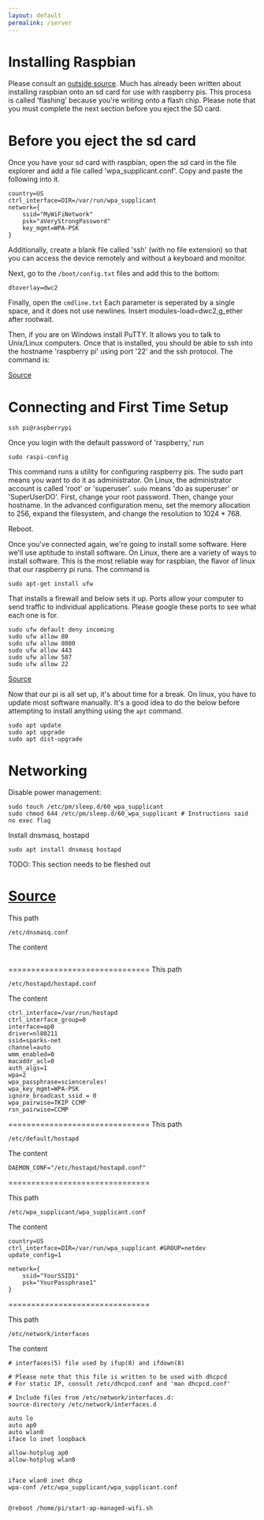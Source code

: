 ```yaml
---
layout: default
permalink: /server
---
```




# Installing Raspbian

Please consult an [outside source](https://www.raspberrypi.org/documentation/installation/installing-images/). Much has already been written about installing raspbian onto an sd card for use with raspberry pis. This process is called 'flashing' because you're writing onto a flash chip. Please note that you must complete the next section before you eject the SD card.

# Before you eject the sd card

Once you have your sd card with raspbian, open the sd card in the file explorer and add a file called 'wpa_supplicant.conf'. Copy and paste the following into it.
```
country=US
ctrl_interface=DIR=/var/run/wpa_supplicant
network={
	ssid="MyWiFiNetwork"
	psk="aVeryStrongPassword"
	key_mgmt=WPA-PSK
}
```

Additionally, create a blank file called 'ssh' (with no file extension) so that you can access the device remotely and without a keyboard and monitor.

Next, go to the ```/boot/config.txt``` files and add this to the bottom:
```
dtoverlay=dwc2
```
Finally, open the ```cmdline.txt```  Each parameter is seperated by a single space, and it does not use newlines. Insert modules-load=dwc2,g_ether after rootwait.

Then, if you are on Windows install PuTTY. It allows you to talk to Unix/Linux computers. Once that is installed, you should be able to ssh into the hostname 'raspberry pi' using port '22' and the ssh protocol. The command is:

[Source](https://gist.github.com/gbaman/975e2db164b3ca2b51ae11e45e8fd40a)

# Connecting and First Time Setup

```
ssh pi@raspberrypi
```
Once you login with the default password of 'raspberry,' run

```
sudo raspi-config
```

This command runs a utility for configuring raspberry pis. The sudo part means you want to do it as administrator. On Linux, the administrator account is called 'root' or 'superuser'. ```sudo``` means 'do as superuser' or 'SuperUserDO'. First, change your root password. Then, change your hostname. In the advanced configuration menu, set the memory allocation to 256, expand the filesystem, and change the resolution to 1024 * 768.  

Reboot.

Once you've connected again, we're going to install some software. Here we'll use aptitude to install software. On Linux, there are a variety of ways to install software. This is the most reliable way for raspbian, the flavor of linux that our raspberry pi runs. The command is



```
sudo apt-get install ufw
```

That installs a firewall and below sets it up. Ports allow your computer to send traffic to individual applications. Please google these ports to see what each one is for.

```
sudo ufw default deny incoming
sudo ufw allow 80
sudo ufw allow 8080
sudo ufw allow 443
sudo ufw allow 587
sudo ufw allow 22
```

[Source](https://slippytrumpet.io/posts/raspberry-pi-zero-w-setup/)

Now that our pi is all set up, it's about time for a break. On linux, you have to update most software manually. It's a good idea to do the below before attempting to install anything using the ```apt``` command.

```
sudo apt update
sudo apt upgrade
sudo apt dist-upgrade
```

# Networking

Disable power management:
```
sudo touch /etc/pm/sleep.d/60_wpa_supplicant
sudo chmod 644 /etc/pm/sleep.d/60_wpa_supplicant # Instructions said no exec flag
```
Install dnsmasq, hostapd

```
sudo apt install dnsmasq hostapd
```

TODO: This section needs to be fleshed out

[Source](https://blog.thewalr.us/2017/09/26/raspberry-pi-zero-w-simultaneous-ap-and-managed-mode-wifi/)
===============================
This path
```
/etc/dnsmasq.conf
```
The content
```

```
===============================
This path
```
/etc/hostapd/hostapd.conf
```
The content
```
ctrl_interface=/var/run/hostapd
ctrl_interface_group=0
interface=ap0
driver=nl80211
ssid=sparks-net
channel=auto
wmm_enabled=0
macaddr_acl=0
auth_algs=1
wpa=2
wpa_passphrase=sciencerules!
wpa_key_mgmt=WPA-PSK
ignore_broadcast_ssid = 0
wpa_pairwise=TKIP CCMP
rsn_pairwise=CCMP
```
===============================
This path
```
/etc/default/hostapd
```
The content
```
DAEMON_CONF="/etc/hostapd/hostapd.conf"
```
===============================

This path
```
/etc/wpa_supplicant/wpa_supplicant.conf
```
The content
```
country=US
ctrl_interface=DIR=/var/run/wpa_supplicant #GROUP=netdev
update_config=1

network={
    ssid="YourSSID1"
    psk="YourPassphrase1"
}
```

===============================

This path
```
/etc/network/interfaces
```
The content
```
# interfaces(5) file used by ifup(8) and ifdown(8)

# Please note that this file is written to be used with dhcpcd
# For static IP, consult /etc/dhcpcd.conf and 'man dhcpcd.conf'

# Include files from /etc/network/interfaces.d:
source-directory /etc/network/interfaces.d

auto lo
auto ap0
auto wlan0
iface lo inet loopback

allow-hotplug ap0
allow-hotplug wlan0


iface wlan0 inet dhcp
wpa-conf /etc/wpa_supplicant/wpa_supplicant.conf


@reboot /home/pi/start-ap-managed-wifi.sh
```
